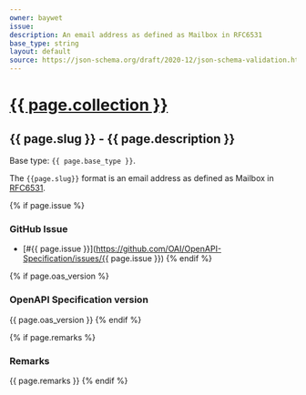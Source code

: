 ```yaml
---
owner: baywet
issue:
description: An email address as defined as Mailbox in RFC6531
base_type: string
layout: default
source: https://json-schema.org/draft/2020-12/json-schema-validation.html#name-email-addresses
---
```


# <a href="..">{{ page.collection }}</a>

## {{ page.slug }} - {{ page.description }}

Base type: `{{ page.base_type }}`.

The `{{page.slug}}` format is an email address as defined as Mailbox in [RFC6531](https://www.rfc-editor.org/rfc/rfc6531).

{% if page.issue %}
### GitHub Issue

* [#{{ page.issue }}](https://github.com/OAI/OpenAPI-Specification/issues/{{ page.issue }})
{% endif %}

{% if page.oas_version %}
### OpenAPI Specification version

{{ page.oas_version }}
{% endif %}

{% if page.remarks %}
### Remarks

{{ page.remarks }}
{% endif %}